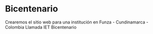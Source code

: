 # Bicentenario
Crearemos el sitio web para una institución en Funza - Cundinamarca - Colombia Llamada IET Bicentenario
